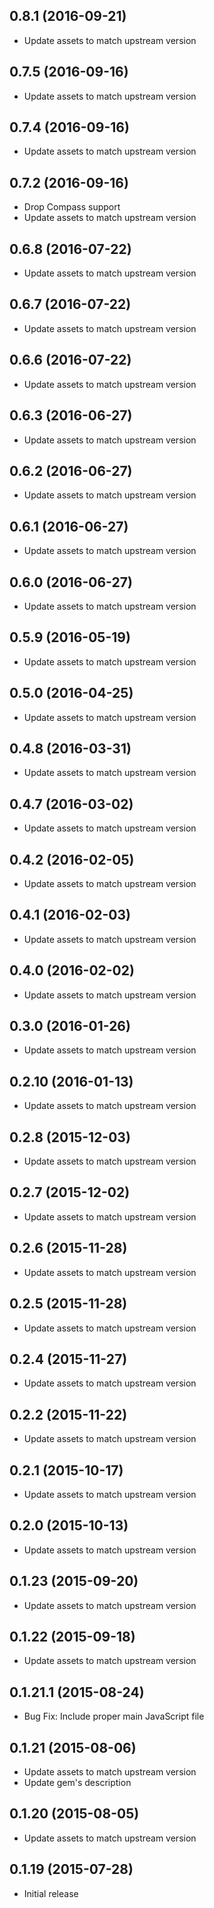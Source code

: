 ## 0.8.1 (2016-09-21)

- Update assets to match upstream version

## 0.7.5 (2016-09-16)

- Update assets to match upstream version

## 0.7.4 (2016-09-16)

- Update assets to match upstream version

## 0.7.2 (2016-09-16)

- Drop Compass support
- Update assets to match upstream version

## 0.6.8 (2016-07-22)

- Update assets to match upstream version

## 0.6.7 (2016-07-22)

- Update assets to match upstream version

## 0.6.6 (2016-07-22)

- Update assets to match upstream version

## 0.6.3 (2016-06-27)

- Update assets to match upstream version

## 0.6.2 (2016-06-27)

- Update assets to match upstream version

## 0.6.1 (2016-06-27)

- Update assets to match upstream version

## 0.6.0 (2016-06-27)

- Update assets to match upstream version

## 0.5.9 (2016-05-19)

- Update assets to match upstream version

## 0.5.0 (2016-04-25)

- Update assets to match upstream version

## 0.4.8 (2016-03-31)

- Update assets to match upstream version

## 0.4.7 (2016-03-02)

- Update assets to match upstream version

## 0.4.2 (2016-02-05)

- Update assets to match upstream version

## 0.4.1 (2016-02-03)

- Update assets to match upstream version

## 0.4.0 (2016-02-02)

- Update assets to match upstream version

## 0.3.0 (2016-01-26)

- Update assets to match upstream version

## 0.2.10 (2016-01-13)

- Update assets to match upstream version

## 0.2.8 (2015-12-03)

- Update assets to match upstream version

## 0.2.7 (2015-12-02)

- Update assets to match upstream version

## 0.2.6 (2015-11-28)

- Update assets to match upstream version

## 0.2.5 (2015-11-28)

- Update assets to match upstream version

## 0.2.4 (2015-11-27)

- Update assets to match upstream version

## 0.2.2 (2015-11-22)

- Update assets to match upstream version

## 0.2.1 (2015-10-17)

- Update assets to match upstream version

## 0.2.0 (2015-10-13)

- Update assets to match upstream version

## 0.1.23 (2015-09-20)

- Update assets to match upstream version

## 0.1.22 (2015-09-18)

- Update assets to match upstream version

## 0.1.21.1 (2015-08-24)

- Bug Fix: Include proper main JavaScript file

## 0.1.21 (2015-08-06)

- Update assets to match upstream version
- Update gem's description

## 0.1.20 (2015-08-05)

- Update assets to match upstream version

## 0.1.19 (2015-07-28)

- Initial release
